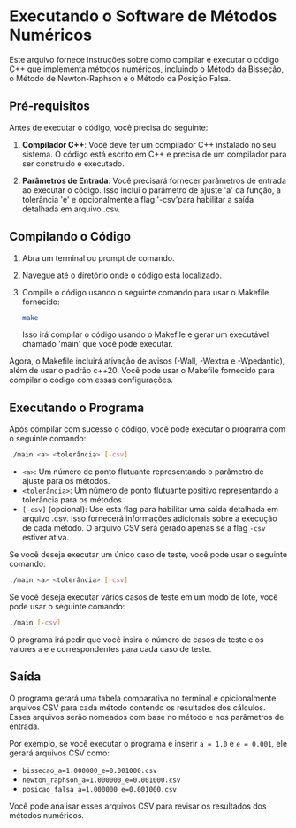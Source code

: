 # Executando o Software de Métodos Numéricos

Este arquivo fornece instruções sobre como compilar e executar o código C++ que implementa métodos numéricos, incluindo o Método da Bisseção, o Método de Newton-Raphson e o Método da Posição Falsa.

## Pré-requisitos

Antes de executar o código, você precisa do seguinte:

1. **Compilador C++**: Você deve ter um compilador C++ instalado no seu sistema. O código está escrito em C++ e precisa de um compilador para ser construído e executado.

2. **Parâmetros de Entrada**: Você precisará fornecer parâmetros de entrada ao executar o código. Isso inclui o parâmetro de ajuste 'a' da função, a tolerância 'e' e opcionalmente a flag '-csv'para habilitar a saída detalhada em arquivo .csv.

## Compilando o Código

1. Abra um terminal ou prompt de comando.

2. Navegue até o diretório onde o código está localizado.

3. Compile o código usando o seguinte comando para usar o Makefile fornecido:

   ```bash
   make
   ```

   Isso irá compilar o código usando o Makefile e gerar um executável chamado 'main' que você pode executar.

Agora, o Makefile incluirá ativação de avisos (-Wall, -Wextra e -Wpedantic), além de usar o padrão c++20. Você pode usar o Makefile fornecido para compilar o código com essas configurações.

## Executando o Programa

Após compilar com sucesso o código, você pode executar o programa com o seguinte comando:

```bash
./main <a> <tolerância> [-csv]
```

- `<a>`: Um número de ponto flutuante representando o parâmetro de ajuste para os métodos.
- `<tolerância>`: Um número de ponto flutuante positivo representando a tolerância para os métodos.
- `[-csv]` (opcional): Use esta flag para habilitar uma saída detalhada em arquivo .csv. Isso fornecerá informações adicionais sobre a execução de cada método. O arquivo CSV será gerado apenas se a flag `-csv` estiver ativa.

Se você deseja executar um único caso de teste, você pode usar o seguinte comando:

```bash
./main <a> <tolerância> [-csv]
```

Se você deseja executar vários casos de teste em um modo de lote, você pode usar o seguinte comando:

```bash
./main [-csv]
```

O programa irá pedir que você insira o número de casos de teste e os valores `a` e `e` correspondentes para cada caso de teste.

## Saída

O programa gerará uma tabela comparativa no terminal e opicionalmente arquivos CSV para cada método contendo os resultados dos cálculos. Esses arquivos serão nomeados com base no método e nos parâmetros de entrada.

Por exemplo, se você executar o programa e inserir `a = 1.0` e `e = 0.001`, ele gerará arquivos CSV como:

- `bissecao_a=1.000000_e=0.001000.csv`
- `newton_raphson_a=1.000000_e=0.001000.csv`
- `posicao_falsa_a=1.000000_e=0.001000.csv`

Você pode analisar esses arquivos CSV para revisar os resultados dos métodos numéricos.